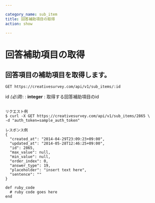 ```yaml
---

category_name: sub_item
title: 回答補助項目の取得
action: show

---
```


# 回答補助項目の取得

## 回答項目の補助項目を取得します。

`GET https://creativesurvey.com/api/v1/sub_items/:id`

id _(必須)_:
: __integer__
: 取得する回答補助項目のid

~~~

リクエスト例
$ curl -X GET https://creativesurvey.com/api/v1/sub_items/2865 \
-d "auth_token=sample_auth_token"

レスポンス例
{
  "created_at": "2014-04-29T23:09:23+09:00",
  "updated_at": "2014-05-28T12:46:25+09:00",
  "id": 2865,
  "max_value": null,
  "min_value": null,
  "order_index": 0,
  "answer_type": 19,
  "placeholder": "insert text here",
  "sentence": ""
}

~~~

~~~
def ruby_code
  # ruby code goes here
end
~~~

